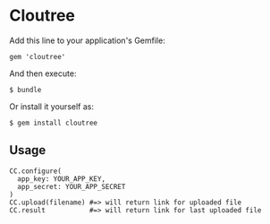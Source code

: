 # Cloutree

Add this line to your application's Gemfile:

    gem 'cloutree'

And then execute:

    $ bundle

Or install it yourself as:

    $ gem install cloutree

## Usage

    CC.configure(
      app_key: YOUR_APP_KEY,
      app_secret: YOUR_APP_SECRET
    )
    CC.upload(filename) #=> will return link for uploaded file
    CC.result           #=> will return link for last uploaded file
